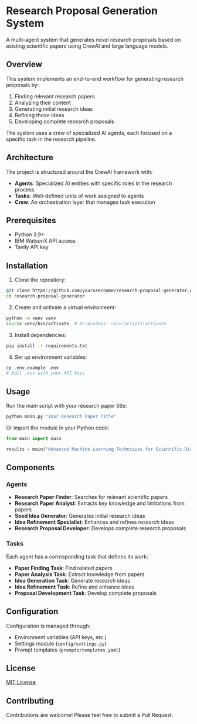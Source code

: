 # Research Proposal Generation System

A multi-agent system that generates novel research proposals based on existing scientific papers using CrewAI and large language models.

## Overview

This system implements an end-to-end workflow for generating research proposals by:
1. Finding relevant research papers
2. Analyzing their content
3. Generating initial research ideas
4. Refining those ideas
5. Developing complete research proposals

The system uses a crew of specialized AI agents, each focused on a specific task in the research pipeline.

## Architecture

The project is structured around the CrewAI framework with:

- **Agents**: Specialized AI entities with specific roles in the research process
- **Tasks**: Well-defined units of work assigned to agents
- **Crew**: An orchestration layer that manages task execution

## Prerequisites

- Python 3.9+
- IBM WatsonX API access
- Tavily API key

## Installation

1. Clone the repository:
```bash
git clone https://github.com/yourusername/research-proposal-generator.git
cd research-proposal-generator
```

2. Create and activate a virtual environment:
```bash
python -m venv venv
source venv/bin/activate  # On Windows: venv\Scripts\activate
```

3. Install dependencies:
```bash
pip install -r requirements.txt
```

4. Set up environment variables:
```bash
cp .env.example .env
# Edit .env with your API keys
```

## Usage

Run the main script with your research paper title:

```bash
python main.py "Your Research Paper Title"
```

Or import the module in your Python code:

```python
from main import main

results = main("Advanced Machine Learning Techniques for Scientific Discovery")
```

## Components

### Agents

- **Research Paper Finder**: Searches for relevant scientific papers
- **Research Paper Analyst**: Extracts key knowledge and limitations from papers
- **Seed Idea Generator**: Generates initial research ideas
- **Idea Refinement Specialist**: Enhances and refines research ideas
- **Research Proposal Developer**: Develops complete research proposals

### Tasks

Each agent has a corresponding task that defines its work:

- **Paper Finding Task**: Find related papers
- **Paper Analysis Task**: Extract knowledge from papers
- **Idea Generation Task**: Generate research ideas
- **Idea Refinement Task**: Refine and enhance ideas
- **Proposal Development Task**: Develop complete proposals

## Configuration

Configuration is managed through:
- Environment variables (API keys, etc.)
- Settings module (`config/settings.py`)
- Prompt templates (`prompts/templates.yaml`)

## License

[MIT License](LICENSE)

## Contributing

Contributions are welcome! Please feel free to submit a Pull Request.